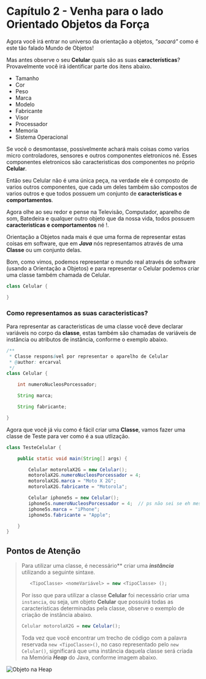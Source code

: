 # Capítulo 2 - Venha para o lado Orientado Objetos da Força

Agora você irá entrar no universo da orientação a objetos, _"sacará"_ como é este tão falado Mundo de Objetos!

Mas antes observe o seu **Celular** quais são as suas **características**? Provavelmente você irá identificar parte dos itens abaixo.

* Tamanho
* Cor
* Peso
* Marca
* Modelo
* Fabricante
* Visor
* Processador
* Memoria
* Sistema Operacional

Se você o desmontasse, possivelmente achará mais coisas como varios micro controladores, sensores e outros componentes eletronicos né. Esses componentes eletronicos são caracteristicas dos componentes no próprio **Celular**.

Então seu Celular não é uma única peça, na verdade ele é composto de varios outros componentes, que cada um deles também são compostos de varios outros e que todos possuem um conjunto de **caracteristicas e comportamentos**.

Agora olhe ao seu redor e pense na Televisão, Computador, aparelho de som, Batedeira e qualquer outro objeto que da nossa vida, todos possuem **caracteristicas e comportamentos** né !.

Orientação a Objetos nada mais é que uma forma de representar estas coisas em software, que em _**Java**_ nós representamos através de uma **Classe** ou um conjunto delas.

Bom, como vimos, podemos representar o mundo real através de software \(usando a Orientação a Objetos\) e para representar o Celular podemos criar uma classe também chamada de Celular.

```java
class Celular {

}
```

### Como representamos as suas caracteristicas?

Para representar as caracteristicas de uma classe você deve declarar variáveis no corpo da **classe**, estas também são chamadas de variáveis de instância ou atributos de instância, conforme o exemplo abaixo.

```java
/**
 * Classe responsável por representar o aparelho de Celular
 * @author: ercarval
 */
class Celular {

    int numeroNucleosPorcessador;

    String marca;

    String fabricante;

}
```

Agora que você já viu como é fácil criar uma **Classe**, vamos fazer uma classe de Teste para ver como é a sua utlização.

```java
class TesteCelular {

    public static void main(String[] args) {

        Celular motorolaX2G = new Celular();
        motorolaX2G.numeroNucleosPorcessador = 4;
        motorolaX2G.marca = "Moto X 2G";
        motorolaX2G.fabricante = "Motorola";

        Celular iphone5s = new Celular();
        iphone5s.numeroNucleosPorcessador = 4;  // ps não sei se eh mesmo
        iphone5s.marca = "iPhone";
        iphone5s.fabricante = "Apple";

    }
}
```

## Pontos de Atenção

> Para utilizar uma classe, é necessário\*\* criar uma _**instância**_ utilizando a seguinte sintaxe.
>
> ```java
>    <TipoClasse> <nomeVariável> = new <TipoClasse> ();
> ```
>
> Por isso que para utilizar a classe **Celular** foi necessário criar uma `instancia`, ou seja, um objeto **Celular** que possuirá todas as caracteristicas determinadas pela classe, observe o exemplo de criação de instância abaixo.
>
> ```java
> Celular motorolaX2G = new Celular();
> ```
>
> Toda vez que você encontrar um trecho de código com a palavra reservada `new <TipoClasse>()`, no caso representado pelo `new Celular()`, significará que uma instância daquela classe será criada na Memória _**Heap**_ do Java, conforme imagem abaixo.

![Objeto na Heap](../.gitbook/assets/newtipo-heap.png)

